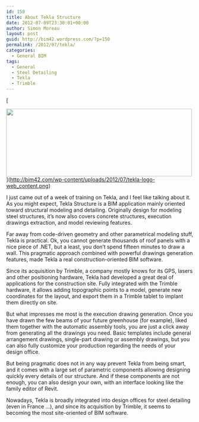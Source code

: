 ```yaml
---
id: 150
title: About Tekla Structure
date: 2012-07-09T23:30:01+00:00
author: Simon Moreau
layout: post
guid: http://bim42.wordpress.com/?p=150
permalink: /2012/07/tekla/
categories:
  - General BIM
tags:
  - General
  - Steel Detailing
  - Tekla
  - Trimble
---
```

[
  
<img class="aligncenter size-full wp-image-151" title="Tekla-logo-web_Content" src="http://bim42.com/wp-content/uploads/2012/07/tekla-logo-web_content.png" alt="" width="500" height="182" srcset="https://bim42.com/wp-content/uploads/2012/07/tekla-logo-web_content.png 500w, https://bim42.com/wp-content/uploads/2012/07/tekla-logo-web_content-300x109.png 300w" sizes="(max-width: 500px) 100vw, 500px" />](http://bim42.com/wp-content/uploads/2012/07/tekla-logo-web_content.png)

I just came out of a week of training on Tekla, and I feel like talking about it. As you might expect, Tekla Structure is a BIM application mainly oriented toward structural modeling and detailing. Originally design for modeling steel structures, it’s now also covers concrete structures, execution drawings extraction, and model reviewing features.

Far away from code-driven geometry and other parametrical modeling stuff, Tekla is practical. Ok, you cannot generate thousands of roof panels with a nice piece of .NET, but a least, you don’t spend fifteen minutes to draw a wall. This pragmatic approach combined with powerful drawings generation features, made Tekla a real construction-oriented BIM software.

Since its acquisition by Trimble, a company mostly knows for its GPS, lasers and other positioning hardware, Tekla had developed a great deal of applications for the construction site. Fully integrated with the Trimble hardware, it allows adding topographic points to a model, generate new coordinates for the layout, and export them in a Trimble tablet to implant them directly on site.

But what impresses me most is the execution drawing generation. Once you have drawn the few beams of your future greenhouse (for example), liked them together with the automatic assembly tools, you are just a click away from generating all the drawings you need. Basic templates include general arrangement drawings, single-part drawing or assembly drawings, but you can also fully customize your production regarding the needs of your design office.

But being pragmatic does not in any way prevent Tekla from being smart, and it comes with a large set of parametric components allowing designing quickly every details of our structure. And if these components are not enough, you can also design your own, with an interface looking like the family editor of Revit.

Nowadays, Tekla is broadly integrated into design offices for steel detailing (even in France …), and since its acquisition by Trimble, it seems to becoming the most site-oriented of BIM software.